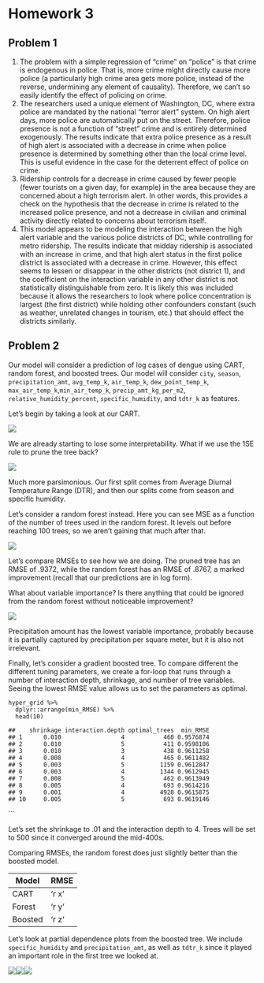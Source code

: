 # Homework 3

## Problem 1

1.  The problem with a simple regression of “crime” on “police” is that
    crime is endogenous in police. That is, more crime might directly
    cause more police (a particularly high crime area gets more police,
    instead of the reverse, undermining any element of causality).
    Therefore, we can’t so easily identify the effect of policing on
    crime.
2.  The researchers used a unique element of Washington, DC, where extra
    police are mandated by the national “terror alert” system. On high
    alert days, more police are automatically put on the street.
    Therefore, police presence is not a function of “street” crime and
    is entirely determined exogenously. The results indicate that extra
    police presence as a result of high alert is associated with a
    decrease in crime when police presence is determined by something
    other than the local crime level. This is useful evidence in the
    case for the deterrent effect of police on crime.
3.  Ridership controls for a decrease in crime caused by fewer people
    (fewer tourists on a given day, for example) in the area because
    they are concerned about a high terrorism alert. In other words,
    this provides a check on the hypothesis that the decrease in crime
    is related to the increased police presence, and not a decrease in
    civilian and criminal activity directly related to concerns about
    terrorism itself.
4.  This model appears to be modeling the interaction between the high
    alert variable and the various police districts of DC, while
    controlling for metro ridership. The results indicate that midday
    ridership is associated with an increase in crime, and that high
    alert status in the first police district is associated with a
    decrease in crime. However, this effect seems to lessen or disappear
    in the other districts (not district 1), and the coefficient on the
    interaction variable in any other district is not statistically
    distinguishable from zero. It is likely this was included because it
    allows the researchers to look where police concentration is largest
    (the first district) while holding other confounders constant (such
    as weather, unrelated changes in tourism, etc.) that should effect
    the districts similarly.

## Problem 2

Our model will consider a prediction of log cases of dengue using CART,
random forest, and boosted trees. Our model will consider `city`,
`season`, `precipitation_amt`, `avg_temp_k`, `air_temp_k`,
`dew_point_temp_k`, `max_air_temp_k`,`min_air_temp_k`,
`precip_amt_kg_per_m2`, `relative_humidity_percent`,
`specific_humidity`, and `tdtr_k` as features.

Let’s begin by taking a look at our CART.

![](dengue_files/figure-markdown_strict/unnamed-chunk-3-1.png)

We are already starting to lose some interpretability. What if we use
the 1SE rule to prune the tree back?

![](dengue_files/figure-markdown_strict/unnamed-chunk-4-1.png)

Much more parsimonious. Our first split comes from Average Diurnal
Temperature Range (DTR), and then our splits come from season and
specific humidity.

Let’s consider a random forest instead. Here you can see MSE as a
function of the number of trees used in the random forest. It levels out
before reaching 100 trees, so we aren’t gaining that much after that.

![](dengue_files/figure-markdown_strict/unnamed-chunk-5-1.png)

Let’s compare RMSEs to see how we are doing. The pruned tree has an RMSE
of .9372, while the random forest has an RMSE of .8767, a marked
improvement (recall that our predictions are in log form).

What about variable importance? Is there anything that could be ignored
from the random forest without noticeable improvement?

![](dengue_files/figure-markdown_strict/unnamed-chunk-7-1.png)

Precipitation amount has the lowest variable importance, probably
because it is partially captured by precipitation per square meter, but
it is also not irrelevant.

Finally, let’s consider a gradient boosted tree. To compare different
the different tuning parameters, we create a for-loop that runs through
a number of interaction depth, shrinkage, and number of tree variables.
Seeing the lowest RMSE value allows us to set the parameters as optimal.

    hyper_grid %>%
      dplyr::arrange(min_RMSE) %>%
      head(10)

    ##    shrinkage interaction.depth optimal_trees  min_RMSE
    ## 1      0.010                 4           460 0.9576874
    ## 2      0.010                 5           411 0.9598106
    ## 3      0.010                 3           438 0.9611258
    ## 4      0.008                 4           465 0.9611482
    ## 5      0.003                 5          1159 0.9612847
    ## 6      0.003                 4          1344 0.9612945
    ## 7      0.008                 5           462 0.9613949
    ## 8      0.005                 4           693 0.9614216
    ## 9      0.001                 4          4928 0.9615875
    ## 10     0.005                 5           693 0.9619146

\`\`\`

Let’s set the shrinkage to .01 and the interaction depth to 4. Trees
will be set to 500 since it converged around the mid-400s.

Comparing RMSEs, the random forest does just slightly better than the
boosted model.

<table>
<thead>
<tr class="header">
<th>Model</th>
<th>RMSE</th>
</tr>
</thead>
<tbody>
<tr class="odd">
<td>CART</td>
<td>‘r x’</td>
</tr>
<tr class="even">
<td>Forest</td>
<td>‘r y’</td>
</tr>
<tr class="odd">
<td>Boosted</td>
<td>‘r z’</td>
</tr>
</tbody>
</table>

Let’s look at partial dependence plots from the boosted tree. We include
`specific_humidity` and `precipitation_amt`, as well as `tdtr_k` since
it played an important role in the first tree we looked at.

![](dengue_files/figure-markdown_strict/unnamed-chunk-12-1.png)![](dengue_files/figure-markdown_strict/unnamed-chunk-12-2.png)![](dengue_files/figure-markdown_strict/unnamed-chunk-12-3.png)

